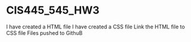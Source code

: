 # CIS445_545_HW3
I have created a HTML file
I have created a CSS file 
Link the HTML file to CSS file
Files pushed to GithuB
